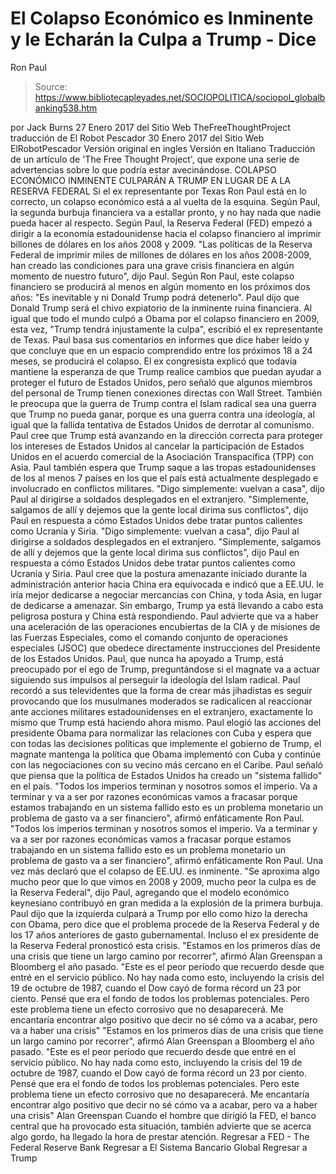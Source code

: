 # El Colapso Económico es Inminente y le Echarán la Culpa a Trump - Dice 
Ron Paul

> Source: https://www.bibliotecapleyades.net/SOCIOPOLITICA/sociopol_globalbanking538.htm

por Jack Burns 27 Enero 2017
del Sitio Web TheFreeThoughtProject
traducción de El Robot Pescador
30 Enero 2017
del Sitio Web ElRobotPescador
Versión original en ingles
Versión en Italiano
Traducción de un artículo de
'The Free Thought Project',
que expone una serie de advertencias
sobre lo que podría estar avecinándose.
COLAPSO ECONÓMICO INMINENTE
CULPARÁN A TRUMP EN LUGAR DE A LA RESERVA FEDERAL Si el ex representante por Texas Ron Paul está en lo correcto, un colapso económico está a al vuelta de la esquina. Según Paul, la segunda burbuja financiera va a estallar pronto, y no hay nada que nadie pueda hacer al respecto.
Según Paul, la Reserva Federal (FED) empezó a dirigir a la economía estadounidense hacia el colapso financiero al imprimir billones de dólares en los años 2008 y 2009.
"Las políticas de la Reserva Federal de imprimir miles de millones de dólares en los años 2008-2009, han creado las condiciones para una grave crisis financiera en algún momento de nuestro futuro", dijo Paul.
Según Ron Paul, este colapso financiero se producirá al menos en algún momento en los próximos dos años:
"Es inevitable y ni Donald Trump podrá detenerlo".
Paul dijo que Donald Trump será el chivo expiatorio de la inminente ruina financiera.
Al igual que todo el mundo culpó a Obama por el colapso financiero en 2009, esta vez, "Trump tendrá injustamente la culpa", escribió el ex representante de Texas.
Paul basa sus comentarios en informes que dice haber leído y que concluye que en un espacio comprendido entre los próximos 18 a 24 meses, se producirá el colapso. El ex congresista explicó que todavía mantiene la esperanza de que Trump realice cambios que puedan ayudar a proteger el futuro de Estados Unidos, pero señaló que algunos miembros del personal de Trump tienen conexiones directas con Wall Street.
También le preocupa que la guerra de Trump contra el Islam radical sea una guerra que Trump no pueda ganar, porque es una guerra contra una ideología, al igual que la fallida tentativa de Estados Unidos de derrotar al comunismo.
Paul cree que Trump está avanzando en la dirección correcta para proteger los intereses de Estados Unidos al cancelar la participación de Estados Unidos en el acuerdo comercial de la Asociación Transpacífica (TPP) con Asia.
Paul también espera que Trump saque a las tropas estadounidenses de los al menos 7 países en los que el país está actualmente desplegado e involucrado en conflictos militares.
"Digo simplemente: vuelvan a casa", dijo Paul al dirigirse a soldados desplegados en el extranjero. "Simplemente, salgamos de allí y dejemos que la gente local dirima sus conflictos", dijo Paul en respuesta a cómo Estados Unidos debe tratar puntos calientes como Ucrania y Siria.
"Digo simplemente: vuelvan a casa", dijo Paul al dirigirse a soldados desplegados en el extranjero.
"Simplemente, salgamos de allí y dejemos que la gente local dirima sus conflictos", dijo Paul en respuesta a cómo Estados Unidos debe tratar puntos calientes como Ucrania y Siria.
Paul cree que la postura amenazante iniciado durante la administración anterior hacia China era equivocada e indicó que a EE.UU. le iría mejor dedicarse a negociar mercancías con China, y toda Asia, en lugar de dedicarse a amenazar.
Sin embargo, Trump ya está llevando a cabo esta peligrosa postura y China está respondiendo. Paul advierte que va a haber una aceleración de las operaciones encubiertas de la CIA y de misiones de las Fuerzas Especiales, como el comando conjunto de operaciones especiales (JSOC) que obedece directamente instrucciones del Presidente de los Estados Unidos.
Paul, que nunca ha apoyado a Trump, está preocupado por el ego de Trump, preguntándose si el magnate va a actuar siguiendo sus impulsos al perseguir la ideología del Islam radical.
Paul recordó a sus televidentes que la forma de crear más jihadistas es seguir provocando que los musulmanes moderados se radicalicen al reaccionar ante acciones militares estadounidenses en el extranjero, exactamente lo mismo que Trump está haciendo ahora mismo. Paul elogió las acciones del presidente Obama para normalizar las relaciones con Cuba y espera que con todas las decisiones políticas que implemente el gobierno de Trump, el magnate mantenga la política que Obama implementó con Cuba y continúe con las negociaciones con su vecino más cercano en el Caribe. Paul señaló que piensa que la política de Estados Unidos ha creado un "sistema fallido" en el país.
"Todos los imperios terminan y nosotros somos el imperio. Va a terminar y va a ser por razones económicas vamos a fracasar porque estamos trabajando en un sistema fallido esto es un problema monetario un problema de gasto va a ser financiero", afirmó enfáticamente Ron Paul.
"Todos los imperios terminan y nosotros somos el imperio.
Va a terminar y va a ser por razones económicas vamos a fracasar porque estamos trabajando en un sistema fallido esto es un problema monetario un problema de gasto va a ser financiero", afirmó enfáticamente Ron Paul.
Una vez más declaró que el colapso de EE.UU. es inminente.
"Se aproxima algo mucho peor que lo que vimos en 2008 y 2009, mucho peor la culpa es de la Reserva Federal", dijo Paul, agregando que el modelo económico keynesiano contribuyó en gran medida a la explosión de la primera burbuja.
Paul dijo que la izquierda culpará a Trump por ello como hizo la derecha con Obama, pero dice que el problema procede de la Reserva Federal y de los 17 años anteriores de gasto gubernamental.
Incluso el ex presidente de la Reserva Federal pronosticó esta crisis.
"Estamos en los primeros días de una crisis que tiene un largo camino por recorrer", afirmó Alan Greenspan a Bloomberg el año pasado. "Este es el peor período que recuerdo desde que entré en el servicio público. No hay nada como esto, incluyendo la crisis del 19 de octubre de 1987, cuando el Dow cayó de forma récord un 23 por ciento. Pensé que era el fondo de todos los problemas potenciales. Pero este problema tiene un efecto corrosivo que no desaparecerá. Me encantaría encontrar algo positivo que decir no sé cómo va a acabar, pero va a haber una crisis"
"Estamos en los primeros días de una crisis que tiene un largo camino por recorrer", afirmó Alan Greenspan a Bloomberg el año pasado.
"Este es el peor período que recuerdo desde que entré en el servicio público. No hay nada como esto, incluyendo la crisis del 19 de octubre de 1987, cuando el Dow cayó de forma récord un 23 por ciento.
Pensé que era el fondo de todos los problemas potenciales.
Pero este problema tiene un efecto corrosivo que no desaparecerá. Me encantaría encontrar algo positivo que decir no sé cómo va a acabar, pero va a haber una crisis"
Alan Greenspan
Cuando el hombre que dirigió la FED, el banco central que ha provocado esta situación, también advierte que se acerca algo gordo, ha llegado la hora de prestar atención.
Regresar a FED - The Federal Reserve Bank
Regresar a El Sistema Bancario Global
Regresar a Trump
